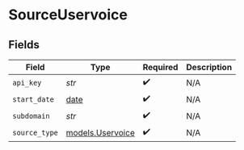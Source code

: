 # SourceUservoice


## Fields

| Field                                                                | Type                                                                 | Required                                                             | Description                                                          |
| -------------------------------------------------------------------- | -------------------------------------------------------------------- | -------------------------------------------------------------------- | -------------------------------------------------------------------- |
| `api_key`                                                            | *str*                                                                | :heavy_check_mark:                                                   | N/A                                                                  |
| `start_date`                                                         | [date](https://docs.python.org/3/library/datetime.html#date-objects) | :heavy_check_mark:                                                   | N/A                                                                  |
| `subdomain`                                                          | *str*                                                                | :heavy_check_mark:                                                   | N/A                                                                  |
| `source_type`                                                        | [models.Uservoice](../models/uservoice.md)                           | :heavy_check_mark:                                                   | N/A                                                                  |